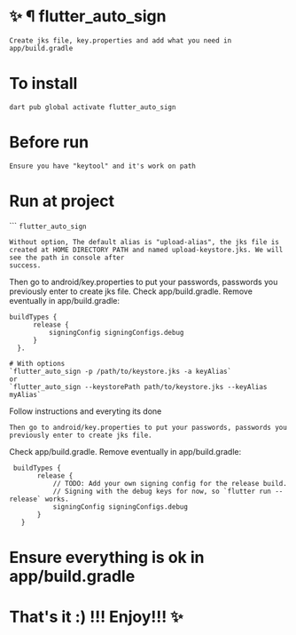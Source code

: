 # ✨ ¶ flutter_auto_sign

```Create jks file, key.properties and add what you need in app/build.gradle```

# To install
`dart pub global activate flutter_auto_sign`

# Before run
```Ensure you have "keytool" and it's work on path```

# Run at project
 ```
 `flutter_auto_sign`
 ```
 Without option, The default alias is "upload-alias", the jks file is created at HOME DIRECTORY PATH and named upload-keystore.jks. We will see the path in console after 
 success.
 ```
 Then go to android/key.properties to put your passwords, passwords you previously enter to create jks file.
 Check app/build.gradle. Remove eventually in app/build.gradle:
  ```
  buildTypes {
        release {
            signingConfig signingConfigs.debug
        }
    }.
 ```

``` 
# With options
`flutter_auto_sign -p /path/to/keystore.jks -a keyAlias`
or
`flutter_auto_sign --keystorePath path/to/keystore.jks --keyAlias myAlias`

```
Follow instructions and everyting its done
```
Then go to android/key.properties to put your passwords, passwords you previously enter to create jks file.
```
 Check app/build.gradle. Remove eventually in app/build.gradle:
 ```
  buildTypes {
        release {
            // TODO: Add your own signing config for the release build.
            // Signing with the debug keys for now, so `flutter run --release` works.
            signingConfig signingConfigs.debug
        }
    }
```
 
# Ensure everything is ok in app/build.gradle

# That's it :) !!! Enjoy!!! ✨ 


 

